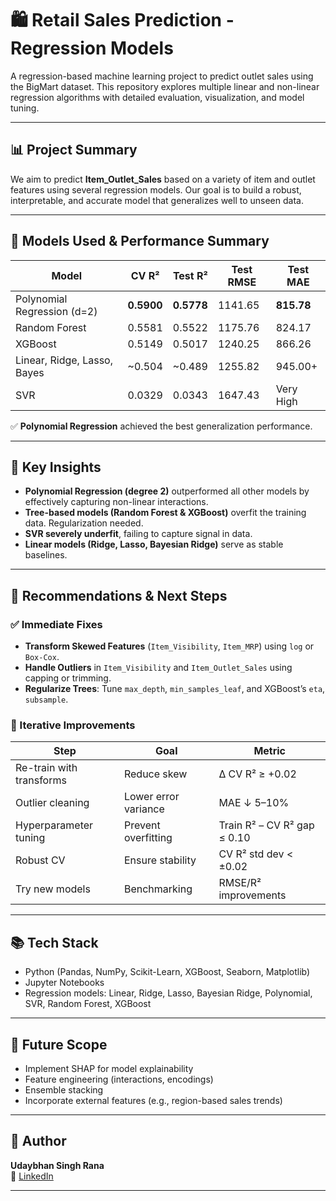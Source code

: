 # 🛍️ Retail Sales Prediction - Regression Models

A regression-based machine learning project to predict outlet sales using the BigMart dataset. This repository explores multiple linear and non-linear regression algorithms with detailed evaluation, visualization, and model tuning.

---

## 📊 Project Summary

We aim to predict **Item_Outlet_Sales** based on a variety of item and outlet features using several regression models. Our goal is to build a robust, interpretable, and accurate model that generalizes well to unseen data.

---

## 🔧 Models Used & Performance Summary

| Model                         | CV R²   | Test R² | Test RMSE | Test MAE |
|------------------------------|---------|---------|-----------|----------|
| Polynomial Regression (d=2)  | **0.5900** | **0.5778** | 1141.65    | **815.78** |
| Random Forest                | 0.5581  | 0.5522  | 1175.76   | 824.17   |
| XGBoost                      | 0.5149  | 0.5017  | 1240.25   | 866.26   |
| Linear, Ridge, Lasso, Bayes  | ~0.504  | ~0.489  | 1255.82   | 945.00+  |
| SVR                          | 0.0329  | 0.0343  | 1647.43   | Very High|

✅ **Polynomial Regression** achieved the best generalization performance.

---

## 📌 Key Insights

- **Polynomial Regression (degree 2)** outperformed all other models by effectively capturing non-linear interactions.
- **Tree-based models (Random Forest & XGBoost)** overfit the training data. Regularization needed.
- **SVR severely underfit**, failing to capture signal in data.
- **Linear models (Ridge, Lasso, Bayesian Ridge)** serve as stable baselines.

---

## 🚀 Recommendations & Next Steps

### ✅ Immediate Fixes
- **Transform Skewed Features** (`Item_Visibility`, `Item_MRP`) using `log` or `Box-Cox`.
- **Handle Outliers** in `Item_Visibility` and `Item_Outlet_Sales` using capping or trimming.
- **Regularize Trees**: Tune `max_depth`, `min_samples_leaf`, and XGBoost’s `eta`, `subsample`.

### 🔄 Iterative Improvements
| Step | Goal | Metric |
|------|------|--------|
| Re-train with transforms | Reduce skew | Δ CV R² ≥ +0.02 |
| Outlier cleaning | Lower error variance | MAE ↓ 5–10% |
| Hyperparameter tuning | Prevent overfitting | Train R² – CV R² gap ≤ 0.10 |
| Robust CV | Ensure stability | CV R² std dev < ±0.02 |
| Try new models | Benchmarking | RMSE/R² improvements |

---

## 📚 Tech Stack

- Python (Pandas, NumPy, Scikit-Learn, XGBoost, Seaborn, Matplotlib)
- Jupyter Notebooks
- Regression models: Linear, Ridge, Lasso, Bayesian Ridge, Polynomial, SVR, Random Forest, XGBoost

---

## 🧠 Future Scope

- Implement SHAP for model explainability
- Feature engineering (interactions, encodings)
- Ensemble stacking
- Incorporate external features (e.g., region-based sales trends)

---

## 📝 Author

**Udaybhan Singh Rana**  
🔗 [LinkedIn](https://www.linkedin.com/in/udaybhan-rana/)

---